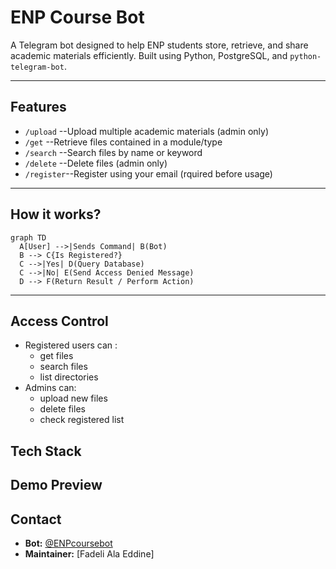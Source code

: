 # ENP Course Bot

A Telegram bot designed to help ENP students store, retrieve, and share academic materials efficiently.
Built using Python, PostgreSQL, and `python-telegram-bot`.

---

## Features

- `/upload` --Upload multiple academic materials (admin only)
- `/get` --Retrieve files contained in a module/type
- `/search` --Search files by name or keyword
- `/delete` --Delete files (admin only)
- `/register`--Register using your email (rquired before usage)

---

## How it works?

```mermaid
graph TD
  A[User] -->|Sends Command| B(Bot)
  B --> C{Is Registered?}
  C -->|Yes| D(Query Database)
  C -->|No| E(Send Access Denied Message)
  D --> F(Return Result / Perform Action)
```

---
## Access Control

- Registered users can :
  - get files
  - search files
  - list directories
- Admins can:
  - upload new files
  - delete files
  - check registered list

## Tech Stack

## Demo Preview

## Contact
- **Bot:**
[@ENPcoursebot](https://t.me/ENPcoursebot)
- **Maintainer:** [Fadeli Ala Eddine]



